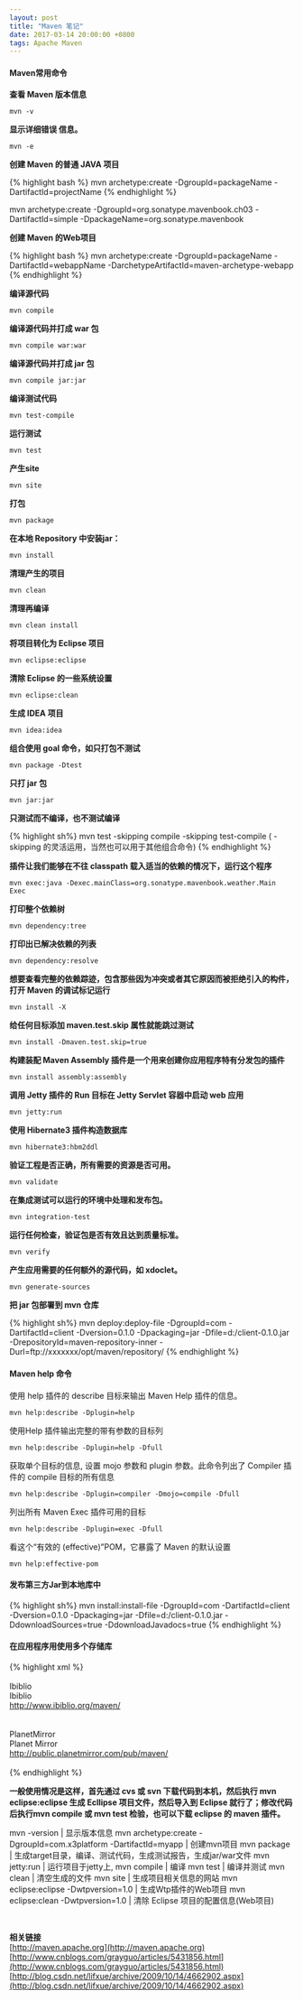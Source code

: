 ```yaml
---
layout: post
title: "Maven 笔记"
date: 2017-03-14 20:00:00 +0800
tags: Apache Maven
---
```

#### Maven常用命令 ####  

**查看 Maven 版本信息**  
```
mvn -v
``` 

**显示详细错误 信息。**  
```
mvn -e
```  

**创建 Maven 的普通 JAVA 项目**  

{% highlight bash %}
mvn archetype:create 
 -DgroupId=packageName 
 -DartifactId=projectName
{% endhighlight %}

mvn archetype:create -DgroupId=org.sonatype.mavenbook.ch03 -DartifactId=simple -DpackageName=org.sonatype.mavenbook 

**创建 Maven 的Web项目**

{% highlight bash %}
mvn archetype:create 
  -DgroupId=packageName 
  -DartifactId=webappName 
  -DarchetypeArtifactId=maven-archetype-webapp  
{% endhighlight %}

**编译源代码**  
```
mvn compile
``` 

**编译源代码并打成 war 包**  
```
mvn compile war:war  
```

**编译源代码并打成 jar 包**  
```
mvn compile jar:jar  
```

**编译测试代码**  
```
mvn test-compile
```

**运行测试**  
```
mvn test
```

**产生site**  
```
mvn site
```

**打包**  
```
mvn package
```   

**在本地 Repository 中安装jar：**  
```
mvn install 
```

**清理产生的项目**  
```
mvn clean   
```

**清理再编译**  
```
mvn clean install 
```

**将项目转化为 Eclipse 项目**  
```
mvn eclipse:eclipse  
```

**清除 Eclipse 的一些系统设置**  
```
mvn eclipse:clean 
```

**生成 IDEA 项目**  
```
mvn idea:idea  
```

**组合使用 goal 命令，如只打包不测试**  
```
mvn package -Dtest   
```

**只打 jar 包**  
```
mvn jar:jar  
```

**只测试而不编译，也不测试编译**  

{% highlight sh%}
mvn test -skipping compile -skipping test-compile 
      ( -skipping 的灵活运用，当然也可以用于其他组合命令) 
{% endhighlight %}

**插件让我们能够在不往 classpath 载入适当的依赖的情况下，运行这个程序**   
```
mvn exec:java -Dexec.mainClass=org.sonatype.mavenbook.weather.Main Exec 
```

**打印整个依赖树**  
```
mvn dependency:tree 
```

**打印出已解决依赖的列表**  
```
mvn dependency:resolve
```

**想要查看完整的依赖踪迹，包含那些因为冲突或者其它原因而被拒绝引入的构件，打开 Maven 的调试标记运行**  
```
mvn install -X 
```

**给任何目标添加 maven.test.skip 属性就能跳过测试**  
```
mvn install -Dmaven.test.skip=true
```

**构建装配 Maven Assembly 插件是一个用来创建你应用程序特有分发包的插件**  
```
mvn install assembly:assembly 
```

**调用 Jetty 插件的 Run 目标在 Jetty Servlet 容器中启动 web 应用**   
```
mvn jetty:run     
```

**使用 Hibernate3 插件构造数据库**  
```
mvn hibernate3:hbm2ddl 
```

**验证工程是否正确，所有需要的资源是否可用。**  
```
mvn validate
```

**在集成测试可以运行的环境中处理和发布包。**  
```
mvn integration-test 
```

**运行任何检查，验证包是否有效且达到质量标准。**     
```
mvn verify                
```

**产生应用需要的任何额外的源代码，如 xdoclet。**  
```
mvn generate-sources
```     

**把 jar 包部署到 mvn 仓库**  

{% highlight sh%}
mvn deploy:deploy-file 
-DgroupId=com 
-DartifactId=client 
-Dversion=0.1.0 
-Dpackaging=jar 
-Dfile=d:/client-0.1.0.jar 
-DrepositoryId=maven-repository-inner 
-Durl=ftp://xxxxxxx/opt/maven/repository/
{% endhighlight %}

#### Maven help 命令 ####  

使用 help 插件的  describe 目标来输出 Maven Help 插件的信息。  
```
mvn help:describe -Dplugin=help
```  

使用Help 插件输出完整的带有参数的目标列  
```
mvn help:describe -Dplugin=help -Dfull   
```

获取单个目标的信息, 设置 mojo 参数和 plugin 参数。此命令列出了 Compiler 插件的 compile 目标的所有信息  
```
mvn help:describe -Dplugin=compiler -Dmojo=compile -Dfull 
```

列出所有 Maven Exec 插件可用的目标  
```
mvn help:describe -Dplugin=exec -Dfull  
```

看这个“有效的 (effective)”POM，它暴露了 Maven 的默认设置  
```
mvn help:effective-pom 
```

#### 发布第三方Jar到本地库中 #### 

{% highlight sh%}
mvn install:install-file 
-DgroupId=com 
-DartifactId=client 
-Dversion=0.1.0 
-Dpackaging=jar 
-Dfile=d:/client-0.1.0.jar
-DdownloadSources=true
-DdownloadJavadocs=true
{% endhighlight %}

#### 在应用程序用使用多个存储库 #### 
{% highlight xml %}
<repositories>    
  <repository>      
    <id>Ibiblio</id>      
    <name>Ibiblio</name>      
    <url>http://www.ibiblio.org/maven/</url>    
  </repository>    
  <repository>      
    <id>PlanetMirror</id>      
    <name>Planet Mirror</name>      
    <url>http://public.planetmirror.com/pub/maven/</url>    
  </repository>  
</repositories>
{% endhighlight %}

**一般使用情况是这样，首先通过 cvs 或 svn 下载代码到本机，然后执行 mvn eclipse:eclipse 生成 Ecllipse 项目文件，然后导入到 Eclipse 就行了；修改代码后执行mvn compile 或 mvn test 检验，也可以下载 eclipse 的 maven 插件。**

mvn -version                                                      | 显示版本信息 
mvn archetype:create -DgroupId=com.x3platform -DartifactId=myapp  | 创建mvn项目
mvn package                                                       | 生成target目录，编译、测试代码，生成测试报告，生成jar/war文件 
mvn jetty:run                                                     | 运行项目于jetty上, 
mvn compile                                                       | 编译 
mvn test                                                          | 编译并测试 
mvn clean                                                         | 清空生成的文件 
mvn site                                                          | 生成项目相关信息的网站 
mvn eclipse:eclipse -Dwtpversion=1.0                              | 生成Wtp插件的Web项目 
mvn eclipse:clean -Dwtpversion=1.0                                | 清除 Eclipse 项目的配置信息(Web项目) 

<br/>   
   
**相关链接**  
[http://maven.apache.org](http://maven.apache.org)  
[http://www.cnblogs.com/grayguo/articles/5431856.html](http://www.cnblogs.com/grayguo/articles/5431856.html)    
[http://blog.csdn.net/lifxue/archive/2009/10/14/4662902.aspx](http://blog.csdn.net/lifxue/archive/2009/10/14/4662902.aspx)  